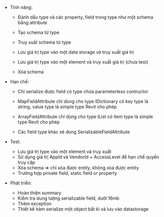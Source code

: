 ﻿- Tính năng:

	+ Đánh dấu type và các property, field trong type như một schema
	bằng attribute

	+ Tạo schema từ type

	+ Truy xuất schema từ type

	+ Lưu giá trị type vào một data storage và truy xuất giá trị

	+ Lưu giá trị type vào một element và truy xuất giá trị (chưa test)

	+ Xóa schema

- Hạn chế:

	+ Chỉ serialize được field có type chứa parameterless contructor
	
	+ MapFieldAttribute chỉ dùng cho type IDictionary có key type là string,
	value type là simple type Revit cho phép

	+ ArrayFieldAttribute chỉ dùng cho type IList có item type 
	là simple type Revit cho phép

	+ Các field type khác sẽ dùng SerializableFieldAttribute

- Test:

	+ Lưu giá trị type vào một element và truy xuất
	+ Sử dụng giá trị AppId và VendorId + AccessLevel để hạn chế quyền truy cập
	+ Xóa schema => chỉ xóa được entity, không xóa được entity
	+ Trường hợp private field, static field or property

- Phát triển:

	+ Hoàn thiện summary
	+ Kiểm tra dung lượng serializable field, dưới 16mb
	+ Thêm exception
	+ Thiết kế hàm serialize một object bất kì và lưu vào datastorage
